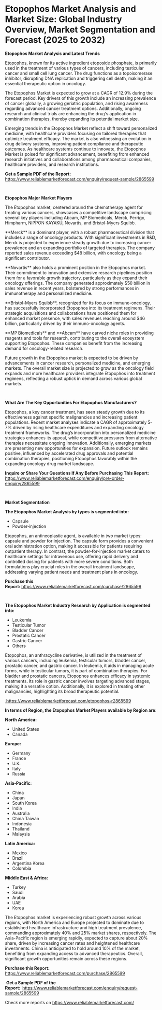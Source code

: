 <p><h1>Etopophos Market Analysis and Market Size: Global Industry Overview, Market Segmentation and Forecast (2025 to 2032)</h1></p><p><strong>Etopophos Market Analysis and Latest Trends</strong></p>
<p><p>Etopophos, known for its active ingredient etoposide phosphate, is primarily used in the treatment of various types of cancers, including testicular cancer and small cell lung cancer. The drug functions as a topoisomerase inhibitor, disrupting DNA replication and triggering cell death, making it an essential therapeutic option in oncology.</p><p>The Etopophos Market is expected to grow at a CAGR of 12.9% during the forecast period. Key drivers of this growth include an increasing prevalence of cancer globally, a growing geriatric population, and rising awareness regarding advanced cancer treatment options. Additionally, ongoing research and clinical trials are enhancing the drug's application in combination therapies, thereby expanding its potential market size.</p><p>Emerging trends in the Etopophos Market reflect a shift toward personalized medicine, with healthcare providers focusing on tailored therapies that optimize treatment efficacy. The market is also witnessing an evolution in drug delivery systems, improving patient compliance and therapeutic outcomes. As healthcare systems continue to innovate, the Etopophos Market is poised for significant advancement, benefiting from enhanced research initiatives and collaborations among pharmaceutical companies, healthcare providers, and research institutions.</p></p>
<p><strong>Get a Sample PDF of the Report:&nbsp;</strong> <a href="https://www.reliablemarketforecast.com/enquiry/request-sample/2865599?utm_campaign=2333&utm_medium=2&utm_source=Github&utm_content=ia&utm_term=12032025&utm_id=etopophos">https://www.reliablemarketforecast.com/enquiry/request-sample/2865599</a></p>
<p>&nbsp;</p>
<p><strong>Etopophos Major Market Players</strong></p>
<p><p>The Etopophos market, centered around the chemotherapy agent for treating various cancers, showcases a competitive landscape comprising several key players including Abcam, MP Biomedicals, Merck, Perrigo, Himpharm, NIPPON KAYAKU, Novartis, and Bristol-Myers Squibb.</p><p>**Merck** is a dominant player, with a robust pharmaceutical division that includes a range of oncology products. With significant investments in R&D, Merck is projected to experience steady growth due to increasing cancer prevalence and an expanding portfolio of targeted therapies. The company reported sales revenue exceeding $48 billion, with oncology being a significant contributor.</p><p>**Novartis** also holds a prominent position in the Etopophos market. Their commitment to innovation and extensive research pipelines position them for a favorable growth trajectory, particularly as they expand their oncology offerings. The company generated approximately $50 billion in sales revenue in recent years, bolstered by strong performances in immunotherapy and personalized medicine.</p><p>**Bristol-Myers Squibb**, recognized for its focus on immuno-oncology, has successfully incorporated Etopophos into its treatment regimens. Their strategic acquisitions and collaborations have positioned them for enhanced market presence, with sales revenues reaching around $46 billion, particularly driven by their immuno-oncology agents.</p><p>**MP Biomedicals** and **Abcam** have carved niche roles in providing reagents and tools for research, contributing to the overall ecosystem supporting Etopophos. These companies benefit from the increasing demand for oncology-related research. </p><p>Future growth in the Etopophos market is expected to be driven by advancements in cancer research, personalized medicine, and emerging markets. The overall market size is projected to grow as the oncology field expands and more healthcare providers integrate Etopophos into treatment regimens, reflecting a robust uptick in demand across various global markets.</p></p>
<p>&nbsp;</p>
<p><strong>What Are The Key Opportunities For Etopophos Manufacturers?</strong></p>
<p><p>Etopophos, a key cancer treatment, has seen steady growth due to its effectiveness against specific malignancies and increasing patient populations. Recent market analyses indicate a CAGR of approximately 5-7% driven by rising healthcare expenditures and expanding oncology treatment frameworks. The drug’s incorporation into personalized medicine strategies enhances its appeal, while competitive pressures from alternative therapies necessitate ongoing innovation. Additionally, emerging markets are presenting new opportunities for expansion. Future outlook remains positive, influenced by accelerated drug approvals and potential combination therapies, positioning Etopophos favorably within the expanding oncology drug market landscape.</p></p>
<p><strong>Inquire or Share Your Questions If Any Before Purchasing This Report:</strong> <a href="https://www.reliablemarketforecast.com/enquiry/pre-order-enquiry/2865599?utm_campaign=2333&utm_medium=2&utm_source=Github&utm_content=ia&utm_term=12032025&utm_id=etopophos">https://www.reliablemarketforecast.com/enquiry/pre-order-enquiry/2865599</a></p>
<p>&nbsp;</p>
<p><strong>Market Segmentation</strong></p>
<p><strong>The Etopophos Market Analysis by types is segmented into:</strong></p>
<p><ul><li> Capsule</li><li>Powder-injection</li></ul></p>
<p><p>Etopophos, an antineoplastic agent, is available in two market types: capsule and powder for injection. The capsule form provides a convenient oral administration option, making it accessible for patients requiring outpatient therapy. In contrast, the powder-for-injection market caters to healthcare settings for intravenous use, offering rapid delivery and controlled dosing for patients with more severe conditions. Both formulations play crucial roles in the overall treatment landscape, addressing varying patient needs and treatment plans in oncology.</p></p>
<p><strong>Purchase this Report:&nbsp;</strong><a href="https://www.reliablemarketforecast.com/purchase/2865599?utm_campaign=2333&utm_medium=2&utm_source=Github&utm_content=ia&utm_term=12032025&utm_id=etopophos">https://www.reliablemarketforecast.com/purchase/2865599</a></p>
<p>&nbsp;</p>
<p><strong>The Etopophos Market Industry Research by Application is segmented into:</strong></p>
<p><ul><li>Leukemia</li><li>Testicular Tumor</li><li>Bladder Cancer</li><li>Prostatic Cancer</li><li>Gastric Cancer</li><li>Others</li></ul></p>
<p><p>Etopophos, an anthracycline derivative, is utilized in the treatment of various cancers, including leukemia, testicular tumors, bladder cancer, prostatic cancer, and gastric cancer. In leukemia, it aids in managing acute forms, while in testicular tumors, it is part of combination therapies. For bladder and prostatic cancers, Etopophos enhances efficacy in systemic treatments. Its role in gastric cancer involves targeting advanced stages, making it a versatile option. Additionally, it is explored in treating other malignancies, highlighting its broad therapeutic potential.</p></p>
<p><a href="https://www.reliablemarketforecast.com/etopophos-r2865599?utm_campaign=2333&utm_medium=2&utm_source=Github&utm_content=ia&utm_term=12032025&utm_id=etopophos">&nbsp;https://www.reliablemarketforecast.com/etopophos-r2865599</a></p>
<p><strong>In terms of Region, the Etopophos Market Players available by Region are:</strong></p>
<p>
    <p> <strong> North America: </strong>
        <ul>
            <li>United States</li>
            <li>Canada</li>
        </ul>
        </p> 
    <p> <strong> Europe: </strong>
        <ul>
            <li>Germany</li>
            <li>France</li>
            <li>U.K.</li>
            <li>Italy</li>
            <li>Russia</li>
        </ul>
        </p> 
    <p> <strong> Asia-Pacific: </strong>
        <ul>
            <li>China</li>
            <li>Japan</li>
            <li>South Korea</li>
            <li>India</li>
            <li>Australia</li>
            <li>China Taiwan</li>
            <li>Indonesia</li>
            <li>Thailand</li>
            <li>Malaysia</li>
        </ul>
        </p> 
    <p> <strong> Latin America: </strong>
        <ul>
            <li>Mexico</li>
            <li>Brazil</li>
            <li>Argentina Korea</li>
            <li>Colombia</li>
        </ul>
        </p> 
    <p> <strong> Middle East & Africa: </strong>
        <ul>
            <li>Turkey</li>
            <li>Saudi</li>
            <li>Arabia</li>
            <li>UAE</li>
            <li>Korea</li>
        </ul>
    </p>
    </p>
<p><p>The Etopophos market is experiencing robust growth across various regions, with North America and Europe projected to dominate due to established healthcare infrastructure and high treatment prevalence, commanding approximately 40% and 25% market shares, respectively. The Asia-Pacific region is emerging rapidly, expected to capture about 20% share, driven by increasing cancer rates and heightened healthcare investments. China is anticipated to hold around 10% of the market, benefiting from expanding access to advanced therapeutics. Overall, significant growth opportunities remain across these regions.</p></p>
<p><strong>Purchase this Report: </strong><a href="https://www.reliablemarketforecast.com/purchase/2865599?utm_campaign=2333&utm_medium=2&utm_source=Github&utm_content=ia&utm_term=12032025&utm_id=etopophos">https://www.reliablemarketforecast.com/purchase/2865599</a></p>
<p>&nbsp;<strong>Get a Sample PDF of the Report:&nbsp;&nbsp;</strong><a href="https://www.reliablemarketforecast.com/enquiry/request-sample/2865599?utm_campaign=2333&utm_medium=2&utm_source=Github&utm_content=ia&utm_term=12032025&utm_id=etopophos">https://www.reliablemarketforecast.com/enquiry/request-sample/2865599</a></p>
<p><strong></strong></p>
<p>Check more reports on <a href="https://www.reliablemarketforecast.com/?utm_campaign=2333&utm_medium=2&utm_source=Github&utm_content=ia&utm_term=12032025&utm_id=etopophos">https://www.reliablemarketforecast.com/</a></p>